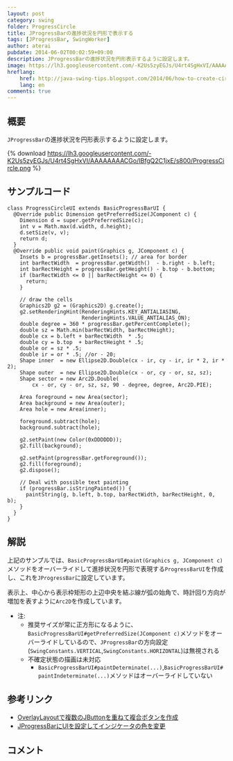 ```yaml
---
layout: post
category: swing
folder: ProgressCircle
title: JProgressBarの進捗状況を円形で表示する
tags: [JProgressBar, SwingWorker]
author: aterai
pubdate: 2014-06-02T00:02:59+09:00
description: JProgressBarの進捗状況を円形表示するように設定します。
image: https://lh3.googleusercontent.com/-K2Us5zyEGJs/U4rt4SgHxVI/AAAAAAAACGo/IBfgQ2C1jxE/s800/ProgressCircle.png
hreflang:
    href: http://java-swing-tips.blogspot.com/2014/06/how-to-create-circular-progress.html
    lang: en
comments: true
---
```

## 概要
`JProgressBar`の進捗状況を円形表示するように設定します。

{% download https://lh3.googleusercontent.com/-K2Us5zyEGJs/U4rt4SgHxVI/AAAAAAAACGo/IBfgQ2C1jxE/s800/ProgressCircle.png %}

## サンプルコード
<pre class="prettyprint"><code>class ProgressCircleUI extends BasicProgressBarUI {
  @Override public Dimension getPreferredSize(JComponent c) {
    Dimension d = super.getPreferredSize(c);
    int v = Math.max(d.width, d.height);
    d.setSize(v, v);
    return d;
  }
  @Override public void paint(Graphics g, JComponent c) {
    Insets b = progressBar.getInsets(); // area for border
    int barRectWidth  = progressBar.getWidth()  - b.right - b.left;
    int barRectHeight = progressBar.getHeight() - b.top - b.bottom;
    if (barRectWidth &lt;= 0 || barRectHeight &lt;= 0) {
      return;
    }

    // draw the cells
    Graphics2D g2 = (Graphics2D) g.create();
    g2.setRenderingHint(RenderingHints.KEY_ANTIALIASING,
                        RenderingHints.VALUE_ANTIALIAS_ON);
    double degree = 360 * progressBar.getPercentComplete();
    double sz = Math.min(barRectWidth, barRectHeight);
    double cx = b.left + barRectWidth  * .5;
    double cy = b.top  + barRectHeight * .5;
    double or = sz * .5;
    double ir = or * .5; //or - 20;
    Shape inner  = new Ellipse2D.Double(cx - ir, cy - ir, ir * 2, ir * 2);
    Shape outer  = new Ellipse2D.Double(cx - or, cy - or, sz, sz);
    Shape sector = new Arc2D.Double(
        cx - or, cy - or, sz, sz, 90 - degree, degree, Arc2D.PIE);

    Area foreground = new Area(sector);
    Area background = new Area(outer);
    Area hole = new Area(inner);

    foreground.subtract(hole);
    background.subtract(hole);

    g2.setPaint(new Color(0xDDDDDD));
    g2.fill(background);

    g2.setPaint(progressBar.getForeground());
    g2.fill(foreground);
    g2.dispose();

    // Deal with possible text painting
    if (progressBar.isStringPainted()) {
      paintString(g, b.left, b.top, barRectWidth, barRectHeight, 0, b);
    }
  }
}
</code></pre>

## 解説
上記のサンプルでは、`BasicProgressBarUI#paint(Graphics g, JComponent c)`メソッドをオーバーライドして進捗状況を円形で表現する`ProgressBarUI`を作成し、これを`JProgressBar`に設定しています。

表示上、中心から表示枠矩形の上辺中央を結ぶ線が弧の始角で、時計回り方向が増加を表すように`Arc2D`を作成しています。

- 注:
    - 推奨サイズが常に正方形になるように、`BasicProgressBarUI#getPreferredSize(JComponent c)`メソッドをオーバーライドしているので、`JProgressBar`の方向設定(`SwingConstants.VERTICAL`,`SwingConstants.HORIZONTAL`)は無視される
    - 不確定状態の描画は未対応
        - `BasicProgressBarUI#paintDeterminate(...)`,`BasicProgressBarUI#paintIndeterminate(...)`メソッドはオーバーライドしていない

<!-- dummy comment line for breaking list -->

## 参考リンク
- [OverlayLayoutで複数のJButtonを重ねて複合ボタンを作成](https://ateraimemo.com/Swing/CompoundButton.html)
- [JProgressBarにUIを設定してインジケータの色を変更](https://ateraimemo.com/Swing/GradientPalletProgressBar.html)

<!-- dummy comment line for breaking list -->

## コメント
